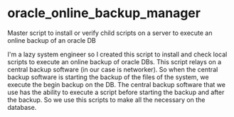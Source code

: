 # oracle_online_backup_manager
Master script to install or verify child scripts on a server to execute an online backup of an oracle DB

I'm a lazy system engineer so I created this script to install and check local scripts to execute an online backup of oracle DBs.
This script relays on a central backup software (in our case is networker). So when the central backup software is starting the backup of the files of the system, we execute the begin backup on the DB. The central backup software that we use has the ability to execute a script before starting the backup and after the backup. So we use this scripts to make all the necessary on the database.
